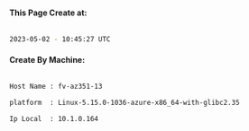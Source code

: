 
   
#### This Page Create at:

```bash

2023-05-02 - 10:45:27 UTC

```

#### Create By Machine:

```bash

Host Name : fv-az351-13

platform  : Linux-5.15.0-1036-azure-x86_64-with-glibc2.35

Ip Local  : 10.1.0.164

```

